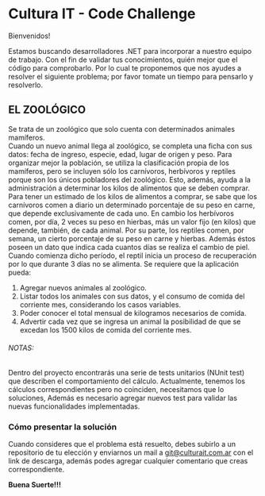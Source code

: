 # Cultura IT - Code Challenge

Bienvenidos!

Estamos buscando desarrolladores .NET para incorporar a nuestro equipo de trabajo. 
Con el fin de validar tus conocimientos, quién mejor que el código para comprobarlo. Por lo cual te proponemos que nos ayudes a resolver el siguiente problema; por favor tomate un tiempo para pensarlo y resolverlo.

## EL ZOOLÓGICO

Se trata de un zoológico que solo cuenta con determinados animales mamíferos.            
Cuando un nuevo animal llega al zoológico, se completa una ficha con sus datos: fecha de ingreso, especie, edad, lugar de origen y peso.
Para organizar mejor la población, se utiliza la clasificación propia de los mamíferos, pero se incluyen sólo los carnívoros, herbívoros y reptiles porque son los únicos pobladores del zoológico. Esto, además, ayuda a la administración a determinar los kilos de alimentos que se deben comprar. 
Para tener un estimado de los kilos de alimentos a comprar, se sabe que los  carnívoros comen a diario un determinado porcentaje de su peso en carne, que depende exclusivamente de cada uno. 
En cambio los herbívoros comen, por día, 2 veces su peso en hierbas, más un valor fijo (en kilos) que depende, también, de cada animal.
Por su parte, los reptiles comen, por semana, un cierto porcentaje de su peso en carne y hierbas. Además éstos poseen un dato que indica cada cuantos días se realiza el cambio de piel. Cuando comienza dicho período, el reptil inicia un proceso de recuperación por lo que durante 3 días no se alimenta.
Se requiere que la aplicación pueda: 
1.	Agregar nuevos animales al zoológico.
2.	Listar todos los animales con sus datos, y el consumo de comida del corriente mes, considerando los casos variables.
3.	Poder conocer el total mensual de kilogramos necesarios de comida.
4.	Advertir cada vez que se ingresa un animal la posibilidad de que se excedan los 1500 kilos de comida del corriente mes.
 
###### NOTAS:
Dentro del proyecto encontrarás una serie de tests unitarios (NUnit test) que describen el comportamiento del cálculo. Actualmente, tenemos los cálculos correspondientes pero no coinciden, necesitamos que lo soluciones, Además es necesario agregar nuevos test para validar las nuevas funcionalidades implementadas.

### Cómo presentar la solución
Cuando consideres que el problema está resuelto, debes subirlo a un repositorio de tu elección y enviarnos un mail a git@culturait.com.ar con el link de descarga, además podes agregar cualquier comentario que creas correspondiente.


**Buena Suerte!!!**
